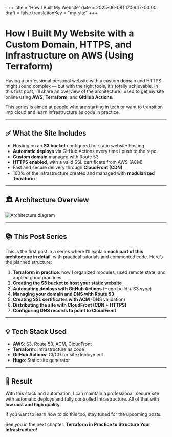 +++
title = 'How I Built My Website'
date = 2025-06-08T17:58:17-03:00
draft = false
translationKey = "my-site"
+++

# How I Built My Website with a Custom Domain, HTTPS, and Infrastructure on AWS (Using Terraform)

Having a professional personal website with a custom domain and HTTPS might sound complex — but with the right tools, it’s totally achievable. In this first post, I’ll share an overview of the architecture I used to get my site online using **AWS**, **Terraform**, and **GitHub Actions**.

This series is aimed at people who are starting in tech or want to transition into cloud and learn infrastructure as code in practice.

---

## ✅ What the Site Includes

* Hosting on an **S3 bucket** configured for static website hosting
* **Automatic deploys** via GitHub Actions every time I push to the repo
* **Custom domain** managed with Route 53
* **HTTPS enabled**, with a valid SSL certificate from AWS (ACM)
* Fast and secure delivery through **CloudFront (CDN)**
* 100% of the infrastructure created and managed with **modularized Terraform**

---

## 🏛 Architecture Overview

![Architecture diagram](/images/arquitetura-site.png)

---

## 📚 This Post Series

This is the first post in a series where I’ll explain **each part of this architecture in detail**, with practical tutorials and commented code. Here’s the planned structure:

1. **Terraform in practice**: how I organized modules, used remote state, and applied good practices
2. **Creating the S3 bucket to host your static website**
3. **Automating deploys with GitHub Actions** (Hugo build + S3 sync)
4. **Managing your domain and DNS with Route 53**
5. **Creating SSL certificates with ACM** (DNS validation)
6. **Distributing the site with CloudFront (CDN + HTTPS)**
7. **Configuring DNS records to point to CloudFront**

---

## 💡 Tech Stack Used

* **AWS**: S3, Route 53, ACM, CloudFront  
* **Terraform**: Infrastructure as code  
* **GitHub Actions**: CI/CD for site deployment  
* **Hugo**: Static site generator

---

## 💼 Result

With this stack and automation, I can maintain a professional, secure site with automatic deploys and fully controlled infrastructure. All of that with **low cost and high quality**.

If you want to learn how to do this too, stay tuned for the upcoming posts.

See you in the next chapter: **Terraform in Practice to Structure Your Infrastructure!**